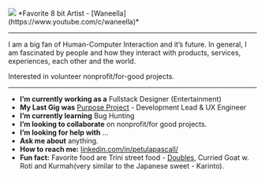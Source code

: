 <!--
**SeePetulaCode/SeePetulaCode** is a ✨ _special_ ✨ repository because its `README.md` (this file) appears on your GitHub profile. -->

<img src="https://github.com/SeePetulaCode/profile/blob/master/a3c3776b73f2ac4aa70ba7db2a5f66f6.gif?raw=true">
*Favorite 8 bit Artist - [Waneella](https://www.youtube.com/c/waneella)*

------

I am a big fan of Human-Computer Interaction and it’s future. In general, I am fascinated by people and how they interact with products, services, experiences, each other and the world. 

Interested in volunteer nonprofit/for-good projects.

------

- **I’m currently working as a** Fullstack Designer (Entertainment)
- **My Last Gig was** [Purpose Project](https://www.purposeproject.org/) - Development Lead & UX Engineer
- **I’m currently learning** Bug Hunting
- **I’m looking to collaborate** on nonprofit/for good projects.
- **I’m looking for help with** ...
- **Ask me about** anything.
- **How to reach me:** [linkedin.com/in/petulapascall/](https://www.linkedin.com/in/petulapascall/)
- **Fun fact:** Favorite food are Trini street food - [Doubles](https://en.wikipedia.org/wiki/Doubles_(food)), Curried Goat w. Roti and Kurmah(very similar to the Japanese sweet - Karinto).

